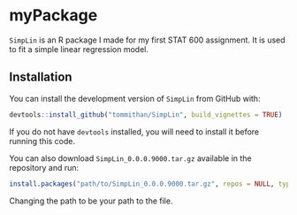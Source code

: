 # myPackage

`SimpLin` is an R package I made for my first STAT 600 assignment. It is used to fit a simple linear regression model.

## Installation

You can install the development version of `SimpLin` from GitHub with:

```r
devtools::install_github("tommithan/SimpLin", build_vignettes = TRUE)
```
If you do not have `devtools` installed, you will need to install it before running this code. 

You can also download `SimpLin_0.0.0.9000.tar.gz` available in the repository and run: 

```r
install.packages("path/to/SimpLin_0.0.0.9000.tar.gz", repos = NULL, type = "source")
```
Changing the path to be your path to the file. 

